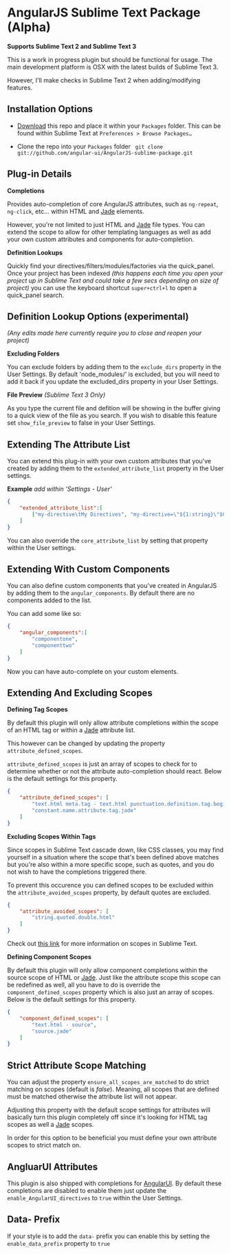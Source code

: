 AngularJS Sublime Text Package (Alpha)
===

**Supports Sublime Text 2 and Sublime Text 3**

This is a work in progress plugin but should be functional for usage. The main development platform is OSX with the latest builds of Sublime Text 3. 

However, I'll make checks in Sublime Text 2 when adding/modifying features.

Installation Options
---


* [Download](https://github.com/angular-ui/AngularJS-sublime-package/archive/master.zip) this repo and place it within your `Packages` folder. This can be found within Sublime Text at `Preferences > Browse Packages…`

* Clone the repo into your `Packages` folder ` git clone git://github.com/angular-ui/AngularJS-sublime-package.git`

Plug-in Details
---

**Completions**

Provides auto-completion of core AngularJS attributes, such as `ng-repeat`, `ng-click`, etc… within HTML and [Jade](https://github.com/davidrios/jade-tmbundle) elements.

However, you're not limited to just HTML and [Jade](https://github.com/davidrios/jade-tmbundle) file types. You can extend the scope to allow for other templating languages as well as add your own custom attributes and components for auto-completion.

**Definition Lookups**

Quickly find your directives/filters/modules/factories via the quick_panel. Once your project has been indexed *(this happens each time you open your project up in Sublime Text and could take a few secs depending on size of project)* you can use the keyboard shortcut `super+ctrl+l` to open a quick_panel search.

Definition Lookup Options (experimental)
---

*(Any edits made here currently require you to close and reopen your project)*

**Excluding Folders**

You can exclude folders by adding them to the `exclude_dirs` property in the User Settings. By default 'node_modules/' is excluded, but you will need to add it back if you update the excluded_dirs property in your User Settings.

**File Preview** *(Sublime Text 3 Only)*

As you type the current file and defition will be showing in the buffer giving to a quick view of the file as you search. If you wish to disable this feature set `show_file_preview` to false in your User Settings.


Extending The Attribute List
---

You can extend this plug-in with your own custom attributes that you've created by
adding them to the `extended_attribute_list` property in the User settings.

**Example** *add within 'Settings - User'*

```json
{
	"extended_attribute_list":[
		["my-directive\tMy Directives", "my-directive=\"${1:string}\"$0"],
	]
}
```

You can also override the `core_attribute_list` by setting that property within the User settings.


Extending With Custom Components
---

You can also define custom components that you've created in AngularJS by adding them to the `angular_components`. By default there are no components added to the list.

You can add some like so:

```json
{
	"angular_components":[
		"componentone",
		"componenttwo"
	]
}
```

Now you can have auto-complete on your custom elements.

Extending And Excluding Scopes
---

**Defining Tag Scopes**

By default this plugin will only allow attribute completions within the scope of an HTML tag or within a [Jade](https://github.com/davidrios/jade-tmbundle) attribute list.

This however can be changed by updating the property `attribute_defined_scopes`.

`attribute_defined_scopes` is just an array of scopes to check for to determine whether or not the attribute auto-completion should react. Below is the default settings for this property.

```json
{
	"attribute_defined_scopes": [
		"text.html meta.tag - text.html punctuation.definition.tag.begin",
		"constant.name.attribute.tag.jade"
	]
}
```

**Excluding Scopes Within Tags**

Since scopes in Sublime Text cascade down, like CSS classes, you may find yourself in a situation where the scope that's been defined above matches but you're also within a more specific scope, such as quotes, and you do not wish to have the completions triggered there.

To prevent this occurence you can defined scopes to be excluded within the `attribute_avoided_scopes` property, by default quotes are excluded.

```json
{
	"attribute_avoided_scopes": [
		"string.quoted.double.html"
	]
}
```

Check out [this link](https://sublime-text-unofficial-documentation.readthedocs.org/en/latest/extensibility/syntaxdefs.html#scopes) for more information on scopes in Sublime Text.

**Defining Component Scopes**

By default this plugin will only allow component completions within the source scope of HTML or [Jade](https://github.com/davidrios/jade-tmbundle). Just like the attribute scope this scope can be redefined as well, all you have to do is override the `component_defined_scopes` property which is also just an array of scopes. Below is the default settings for this property.

```json
{
	"component_defined_scopes": [
		"text.html - source",
		"source.jade"
	]
}
```

Strict Attribute Scope Matching
---

You can adjust the property `ensure_all_scopes_are_matched` to do strict matching on scopes (default is *false*). Meaning, all scopes that are defined must be matched otherwise the attribute list will not appear.

Adjusting this property with the default scope settings for attributes will basically turn this plugin completely off since it's looking for HTML tag scopes as well a [Jade](https://github.com/davidrios/jade-tmbundle) scopes.

In order for this option to be beneficial you must define your own attribute scopes to strict match on.


AngluarUI Attributes
---

This plugin is also shipped with completions for [AngularUI](http://angular-ui.github.io/). By default these completions are disabled to enable them just update the `enable_AngularUI_directives` to `true` within the User Settings.

Data- Prefix
---

If your style is to add the `data-` prefix you can enable this by setting the `enable_data_prefix` property to `true`